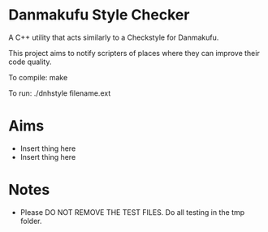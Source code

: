 # Danmakufu Style Checker
A C++ utility that acts similarly to a Checkstyle for Danmakufu.

This project aims to notify scripters of places where they can improve their code quality.

To compile:
    make

To run:
    ./dnhstyle filename.ext

# Aims

 - Insert thing here
 - Insert thing here

# Notes

 - Please DO NOT REMOVE THE TEST FILES. Do all testing in the tmp folder.